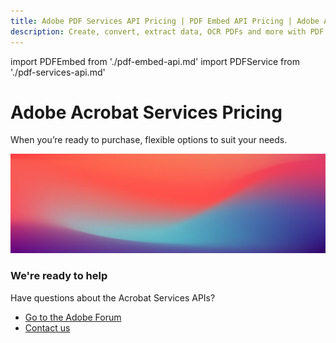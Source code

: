```yaml
---
title: Adobe PDF Services API Pricing | PDF Embed API Pricing | Adobe Acrobat Services Pricing
description: Create, convert, extract data, OCR PDFs and more with PDF Services API. Pay as you go and volume pricing plans. Get started today with a free tier of 500 Document Transactions for 6 months.
---
```


import PDFEmbed from './pdf-embed-api.md'
import PDFService from './pdf-services-api.md'

<Hero slots="heading, text" variant="fullwidth" theme="light" customLayout background="var(--spectrum-global-color-gray-100)" className="sub-title Hero-Banner"/>

# Adobe Acrobat Services Pricing

When you’re ready to purchase, flexible options to suit your needs.

<WrapperComponent slots="content" theme="light" className="pdf-service"/>

<PDFService/>

<WrapperComponent slots="content" theme="light" className="pdf-embed"/>

<PDFEmbed/>

<DCSummaryBlock slots="image, heading, text, buttons" theme="lightest" background="white" className="why-are-ready-to-help" />

![We're ready](../images/bg-hero.jpeg)

### We're ready to help

Have questions about the Acrobat Services APIs?

- [Go to the Adobe Forum](https://www.adobe.com/go/pdftoolsapi_forum)
- [Contact us](/src/pages/pricing/contact.md/)
